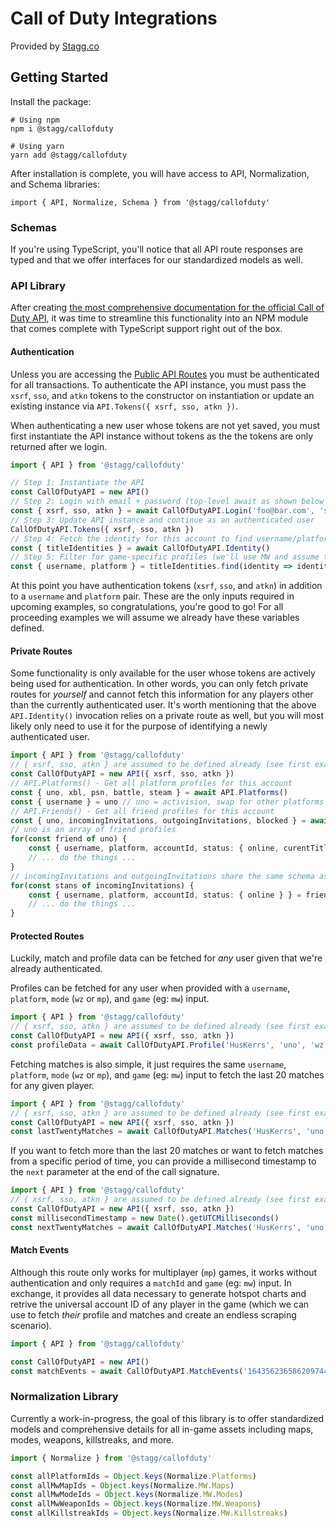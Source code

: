 # Call of Duty Integrations

Provided by [Stagg.co](https://stagg.co)

## Getting Started

Install the package:

```
# Using npm
npm i @stagg/callofduty
```

```
# Using yarn
yarn add @stagg/callofduty
```

After installation is complete, you will have access to API, Normalization, and Schema libraries:

```
import { API, Normalize, Schema } from '@stagg/callofduty'
```

### Schemas

If you're using TypeScript, you'll notice that all API route responses are typed and that we offer interfaces for our standardized models as well.

### API Library

After creating [the most comprehensive documentation for the official Call of Duty API](https://documenter.getpostman.com/view/5519582/SzzgAefq), it was time to streamline this functionality into an NPM module that comes complete with TypeScript support right out of the box.


#### Authentication

Unless you are accessing the [Public API Routes](https://documenter.getpostman.com/view/5519582/SzzgAefq#77e19cd5-d629-4b06-a2f3-057ef9f4378f) you must be authenticated for all transactions. To authenticate the API instance, you must pass the `xsrf`, `sso`, and `atkn` tokens to the constructor on instantiation or update an existing instance via `API.Tokens({ xsrf, sso, atkn })`.

When authenticating a new user whose tokens are not yet saved, you must first instantiate the API instance without tokens as the the tokens are only returned after we login.

```ts
import { API } from '@stagg/callofduty'

// Step 1: Instantiate the API
const CallOfDutyAPI = new API()
// Step 2: Login with email + password (top-level await as shown below may not be available in your environment, wrap as necessary)
const { xsrf, sso, atkn } = await CallOfDutyAPI.Login('foo@bar.com', 'shhhhh!')
// Step 3: Update API instance and continue as an authenticated user
CallOfDutyAPI.Tokens({ xsrf, sso, atkn })
// Step 4: Fetch the identity for this account to find username/platform for desired game
const { titleIdentities } = await CallOfDutyAPI.Identity()
// Step 5: Filter for game-specific profiles (we'll use MW and assume there is only one profile but multiple are supported)
const { username, platform } = titleIdentities.find(identity => identity.title === 'mw')
```

At this point you have authentication tokens (`xsrf`, `sso`, and `atkn`) in addition to a `username` and `platform` pair. These are the only inputs required in upcoming examples, so congratulations, you're good to go! For all proceeding examples we will assume we already have these variables defined.

#### Private Routes

Some functionality is only available for the user whose tokens are actively being used for authentication. In other words, you can only fetch private routes for _yourself_ and cannot fetch this information for any players other than the currently authenticated user. It's worth mentioning that the above `API.Identity()` invocation relies on a private route as well, but you will most likely only need to use it for the purpose of identifying a newly authenticated user.

```ts
import { API } from '@stagg/callofduty'
// { xsrf, sso, atkn } are assumed to be defined already (see first example)
const CallOfDutyAPI = new API({ xsrf, sso, atkn })
// API.Platforms() - Get all platform profiles for this account
const { uno, xbl, psn, battle, steam } = await API.Platforms()
const { username } = uno // uno = activision, swap for other platforms as needed
// API.Friends() - Get all friend profiles for this account
const { uno, incomingInvitations, outgoingInvitations, blocked } = await API.Friends()
// uno is an array of friend profiles
for(const friend of uno) {
    const { username, platform, accountId, status: { online, curentTitleId } } = friend
    // ... do the things ...
}
// incomingInvitations and outgoingInvitations share the same schema as friends without currentTitleId
for(const stans of incomingInvitations) {
    const { username, platform, accountId, status: { online } } = friend
    // ... do the things ...
}
```

#### Protected Routes

Luckily, match and profile data can be fetched for _any_ user given that we're already authenticated.

Profiles can be fetched for any user when provided with a `username`, `platform`, `mode` (`wz` or `mp`), and `game` (eg: `mw`) input.

```ts
import { API } from '@stagg/callofduty'
// { xsrf, sso, atkn } are assumed to be defined already (see first example)
const CallOfDutyAPI = new API({ xsrf, sso, atkn })
const profileData = await CallOfDutyAPI.Profile('HusKerrs', 'uno', 'wz', 'mw')
```

Fetching matches is also simple, it just requires the same `username`, `platform`, `mode` (`wz` or `mp`), and `game` (eg: `mw`) input to fetch the last 20 matches for any given player.

```ts
import { API } from '@stagg/callofduty'
// { xsrf, sso, atkn } are assumed to be defined already (see first example)
const CallOfDutyAPI = new API({ xsrf, sso, atkn })
const lastTwentyMatches = await CallOfDutyAPI.Matches('HusKerrs', 'uno', 'wz', 'mw')
```

If you want to fetch more than the last 20 matches or want to fetch matches from a specific period of time, you can provide a millisecond timestamp to the `next` parameter at the end of the call signature.

```ts
import { API } from '@stagg/callofduty'
// { xsrf, sso, atkn } are assumed to be defined already (see first example)
const CallOfDutyAPI = new API({ xsrf, sso, atkn })
const millisecondTimestamp = new Date().getUTCMilliseconds()
const nextTwentyMatches = await CallOfDutyAPI.Matches('HusKerrs', 'uno', 'wz', 'mw', millisecondTimestamp)
```

#### Match Events

Although this route only works for multiplayer (`mp`) games, it works without authentication and only requires a `matchId` and `game` (eg: `mw`) input. In exchange, it provides all data necessary to generate hotspot charts and retrive the universal account ID of any player in the game (which we can use to fetch _their_ profile and matches and create an endless scraping scenario). 

```ts
import { API } from '@stagg/callofduty'

const CallOfDutyAPI = new API()
const matchEvents = await CallOfDutyAPI.MatchEvents('16435623658620974427', 'mw')
```

### Normalization Library

Currently a work-in-progress, the goal of this library is to offer standardized models and comprehensive details for all in-game assets including maps, modes, weapons, killstreaks, and more.

```ts
import { Normalize } from '@stagg/callofduty'

const allPlatformIds = Object.keys(Normalize.Platforms)
const allMwMapIds = Object.keys(Normalize.MW.Maps)
const allMwModeIds = Object.keys(Normalize.MW.Modes)
const allMwWeaponIds = Object.keys(Normalize.MW.Weapons)
const allKillstreakIds = Object.keys(Normalize.MW.Killstreaks)
```
